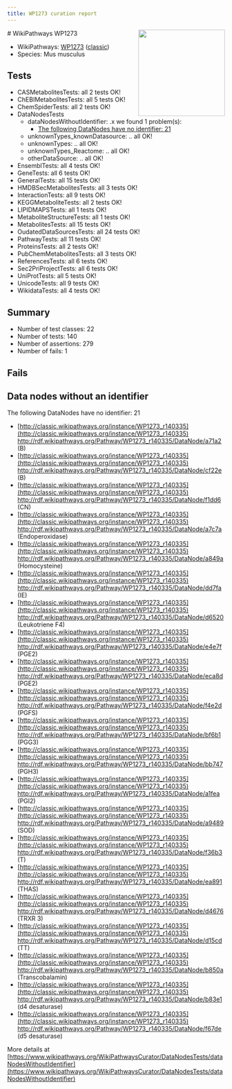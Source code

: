 ```yaml
---
title: WP1273 curation report
---
```


<img style="float: right; width: 200px" src="https://upload.wikimedia.org/wikipedia/commons/thumb/8/83/Wplogo_with_text_500.png/640px-Wplogo_with_text_500.png" />
# WikiPathways WP1273

* WikiPathways: [WP1273](https://wikipathways.org/pathways/WP1273) ([classic](https://classic.wikipathways.org/instance/WP1273))
* Species: Mus musculus
## Tests
* CASMetabolitesTests: all 2 tests OK!
* ChEBIMetabolitesTests: all 5 tests OK!
* ChemSpiderTests: all 2 tests OK!
* DataNodesTests
    * dataNodesWithoutIdentifier: .x we found 1 problem(s):
        * [The following DataNodes have no identifier: 21](#8792c4b0)
    * unknownTypes_knownDatasource: .. all OK!
    * unknownTypes: .. all OK!
    * unknownTypes_Reactome: .. all OK!
    * otherDataSource: .. all OK!
* EnsemblTests: all 4 tests OK!
* GeneTests: all 6 tests OK!
* GeneralTests: all 15 tests OK!
* HMDBSecMetabolitesTests: all 3 tests OK!
* InteractionTests: all 9 tests OK!
* KEGGMetaboliteTests: all 2 tests OK!
* LIPIDMAPSTests: all 1 tests OK!
* MetaboliteStructureTests: all 1 tests OK!
* MetabolitesTests: all 15 tests OK!
* OudatedDataSourcesTests: all 24 tests OK!
* PathwayTests: all 11 tests OK!
* ProteinsTests: all 2 tests OK!
* PubChemMetabolitesTests: all 3 tests OK!
* ReferencesTests: all 6 tests OK!
* Sec2PriProjectTests: all 6 tests OK!
* UniProtTests: all 5 tests OK!
* UnicodeTests: all 9 tests OK!
* WikidataTests: all 4 tests OK!


## Summary

* Number of test classes: 22
* Number of tests: 140
* Number of assertions: 279
* Number of fails: 1

## Fails

<a name="8792c4b0" />

## Data nodes without an identifier

The following DataNodes have no identifier: 21

* [http://classic.wikipathways.org/instance/WP1273_r140335](http://classic.wikipathways.org/instance/WP1273_r140335) http://rdf.wikipathways.org/Pathway/WP1273_r140335/DataNode/a71a2 (B)
* [http://classic.wikipathways.org/instance/WP1273_r140335](http://classic.wikipathways.org/instance/WP1273_r140335) http://rdf.wikipathways.org/Pathway/WP1273_r140335/DataNode/cf22e (B)
* [http://classic.wikipathways.org/instance/WP1273_r140335](http://classic.wikipathways.org/instance/WP1273_r140335) http://rdf.wikipathways.org/Pathway/WP1273_r140335/DataNode/f1dd6 (CN)
* [http://classic.wikipathways.org/instance/WP1273_r140335](http://classic.wikipathways.org/instance/WP1273_r140335) http://rdf.wikipathways.org/Pathway/WP1273_r140335/DataNode/a7c7a (Endoperoxidase)
* [http://classic.wikipathways.org/instance/WP1273_r140335](http://classic.wikipathways.org/instance/WP1273_r140335) http://rdf.wikipathways.org/Pathway/WP1273_r140335/DataNode/a849a (Homocysteine)
* [http://classic.wikipathways.org/instance/WP1273_r140335](http://classic.wikipathways.org/instance/WP1273_r140335) http://rdf.wikipathways.org/Pathway/WP1273_r140335/DataNode/dd7fa (IE)
* [http://classic.wikipathways.org/instance/WP1273_r140335](http://classic.wikipathways.org/instance/WP1273_r140335) http://rdf.wikipathways.org/Pathway/WP1273_r140335/DataNode/d6520 (Leukotriene F4)
* [http://classic.wikipathways.org/instance/WP1273_r140335](http://classic.wikipathways.org/instance/WP1273_r140335) http://rdf.wikipathways.org/Pathway/WP1273_r140335/DataNode/e4e7f (PGE2)
* [http://classic.wikipathways.org/instance/WP1273_r140335](http://classic.wikipathways.org/instance/WP1273_r140335) http://rdf.wikipathways.org/Pathway/WP1273_r140335/DataNode/eca8d (PGE2)
* [http://classic.wikipathways.org/instance/WP1273_r140335](http://classic.wikipathways.org/instance/WP1273_r140335) http://rdf.wikipathways.org/Pathway/WP1273_r140335/DataNode/f4e2d (PGFS)
* [http://classic.wikipathways.org/instance/WP1273_r140335](http://classic.wikipathways.org/instance/WP1273_r140335) http://rdf.wikipathways.org/Pathway/WP1273_r140335/DataNode/bf6b1 (PGG3)
* [http://classic.wikipathways.org/instance/WP1273_r140335](http://classic.wikipathways.org/instance/WP1273_r140335) http://rdf.wikipathways.org/Pathway/WP1273_r140335/DataNode/bb747 (PGH3)
* [http://classic.wikipathways.org/instance/WP1273_r140335](http://classic.wikipathways.org/instance/WP1273_r140335) http://rdf.wikipathways.org/Pathway/WP1273_r140335/DataNode/a1fea (PGI2)
* [http://classic.wikipathways.org/instance/WP1273_r140335](http://classic.wikipathways.org/instance/WP1273_r140335) http://rdf.wikipathways.org/Pathway/WP1273_r140335/DataNode/a9489 (SOD)
* [http://classic.wikipathways.org/instance/WP1273_r140335](http://classic.wikipathways.org/instance/WP1273_r140335) http://rdf.wikipathways.org/Pathway/WP1273_r140335/DataNode/f36b3 (T)
* [http://classic.wikipathways.org/instance/WP1273_r140335](http://classic.wikipathways.org/instance/WP1273_r140335) http://rdf.wikipathways.org/Pathway/WP1273_r140335/DataNode/ea891 (THAS)
* [http://classic.wikipathways.org/instance/WP1273_r140335](http://classic.wikipathways.org/instance/WP1273_r140335) http://rdf.wikipathways.org/Pathway/WP1273_r140335/DataNode/d4676 (TRXR 3)
* [http://classic.wikipathways.org/instance/WP1273_r140335](http://classic.wikipathways.org/instance/WP1273_r140335) http://rdf.wikipathways.org/Pathway/WP1273_r140335/DataNode/d15cd (TT)
* [http://classic.wikipathways.org/instance/WP1273_r140335](http://classic.wikipathways.org/instance/WP1273_r140335) http://rdf.wikipathways.org/Pathway/WP1273_r140335/DataNode/b850a (Transcobalamin)
* [http://classic.wikipathways.org/instance/WP1273_r140335](http://classic.wikipathways.org/instance/WP1273_r140335) http://rdf.wikipathways.org/Pathway/WP1273_r140335/DataNode/b83e1 (d4 desaturase)
* [http://classic.wikipathways.org/instance/WP1273_r140335](http://classic.wikipathways.org/instance/WP1273_r140335) http://rdf.wikipathways.org/Pathway/WP1273_r140335/DataNode/f67de (d5 desaturase)


More details at [https://www.wikipathways.org/WikiPathwaysCurator/DataNodesTests/dataNodesWithoutIdentifier](https://www.wikipathways.org/WikiPathwaysCurator/DataNodesTests/dataNodesWithoutIdentifier)

